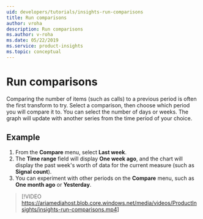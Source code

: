 ```yaml
---
uid: developers/tutorials/insights-run-comparisons
title: Run comparisons
author: vroha
description: Run comparisons
ms.author: v-roha
ms.date: 05/22/2019
ms.service: product-insights
ms.topic: conceptual
---
```

# Run comparisons

Comparing the number of items (such as calls) to a previous period is often the first transform to try. Select a comparison, then choose which period you will compare it to. You can select the number of days or weeks. The graph will update with another series from the time period of your choice.

## Example

1. From the **Compare** menu, select **Last week**.
2. The **Time range** field will display **One week ago**, and the chart will display the past week's worth of data for the current measure (such as **Signal count**).
3. You can experiment with other periods on the **Compare** menu, such as **One month ago** or **Yesterday**.

> [!VIDEO https://ariamediahost.blob.core.windows.net/media/videos/ProductInsights/insights-run-comparisons.mp4]
